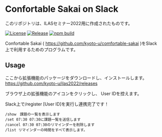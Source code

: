 # Confortable Sakai on Slack
このリポジトリは、ILASセミナー2022用に作成されたものです。

[![License](https://img.shields.io/github/license/kyoto-u/ilas2022?color=orange?style=flat-square)](https://github.com/kyoto-u/ilas2022/blob/master/LICENSE)
[![Release](https://img.shields.io/github/v/release/kyoto-u/ilas2022?include_prereleases?style=flat-square)](https://github.com/kyoto-u/ilas2022/releases)
[![npm build](https://github.com/kyoto-u/ilas2022/actions/workflows/npm_build.yml/badge.svg?style=flat-square)](https://github.com/kyoto-u/ilas2022/actions/workflows/npm_build.yml?)

Confortable Sakai ( https://github.com/kyoto-u/comfortable-sakai )をSlack上で利用するためのプログラムです。

## Usage
ここから拡張機能のパッケージをダウンロードし、インストールします。
https://github.com/kyoto-u/ilas2022/releases

ブラウザ上の拡張機能のアイコンをクリックし、 User IDを控えます。

Slack上で/register [User ID]を実行し連携完了です！

```
/show　課題の一覧を表示します
/set 07:30 07:30に課題一覧を送信します
/cancel 07:30 07:30のリマインダーを削除します
/list リマインダーの時間をすべて表示します。
```
